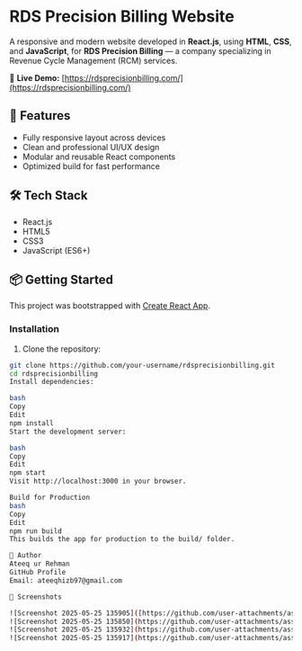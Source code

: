 # RDS Precision Billing Website

A responsive and modern website developed in **React.js**, using **HTML**, **CSS**, and **JavaScript**, for **RDS Precision Billing** — a company specializing in Revenue Cycle Management (RCM) services.

🔗 **Live Demo:** [https://rdsprecisionbilling.com/](https://rdsprecisionbilling.com/)

## 🚀 Features

- Fully responsive layout across devices
- Clean and professional UI/UX design
- Modular and reusable React components
- Optimized build for fast performance

## 🛠 Tech Stack

- React.js
- HTML5
- CSS3
- JavaScript (ES6+)

## 📦 Getting Started

This project was bootstrapped with [Create React App](https://github.com/facebook/create-react-app).

### Installation

1. Clone the repository:

```bash
git clone https://github.com/your-username/rdsprecisionbilling.git
cd rdsprecisionbilling
Install dependencies:

bash
Copy
Edit
npm install
Start the development server:

bash
Copy
Edit
npm start
Visit http://localhost:3000 in your browser.

Build for Production
bash
Copy
Edit
npm run build
This builds the app for production to the build/ folder.

👤 Author
Ateeq ur Rehman
GitHub Profile
Email: ateeqhizb97@gmail.com

📸 Screenshots

![Screenshot 2025-05-25 135905]([https://github.com/user-attachments/assets/12da1a05-5b0d-4d10-89b3-cb28f1b2fee7](https://github.com/Ateeq1997/RDS-website/blob/main/Screenshot%202025-05-25%20135850.png))
![Screenshot 2025-05-25 135850](https://github.com/user-attachments/assets/cef6d37d-b5ed-4bf4-b1a4-263a53791130)
![Screenshot 2025-05-25 135932](https://github.com/user-attachments/assets/b6ba5fc2-f271-4dd7-8ac7-dba541f04d91)
![Screenshot 2025-05-25 135917](https://github.com/user-attachments/assets/85182f4c-abbf-4782-a58f-91e4d7e535b8)



